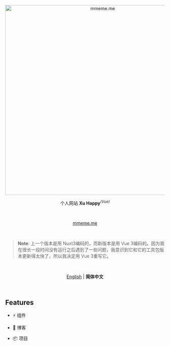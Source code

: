 <p align='center'>
  <img src='./public/mmeme.gif' alt='mmeme.me' width='600'/>
</p>

<p align='center'>
 个人网站 <b>Xu Happy</b><sup><em>(Vue)</em></sup><br>
</p>

<br>

<p align='center'>
<a href="https://vitesse.netlify.app/">mmeme.me</a>
</p>

<br>

> **Note**: 上一个版本是用 Nuxt3编码的，而新版本是用 Vue 3编码的。因为我在很长一段时间没有运行之后遇到了一些问题，我意识到它和它的工具包版本更新得太快了，所以我决定用 Vue 3重写它。

<br>

<p align='center'>
<a href="https://github.com/pinky-pig/Xu Happy/blob/main/README.md">English</a>
| <b>简体中文</b>
</p>

<br>

## Features

- ⚡️ 组件

- 📑 博客

- 📦 项目
